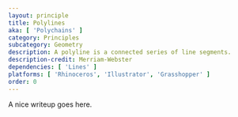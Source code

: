 ```yaml
---
layout: principle
title: Polylines
aka: [ 'Polychains' ]
category: Principles
subcategory: Geometry
description: A polyline is a connected series of line segments.
description-credit: Merriam-Webster
dependencies: [ 'Lines' ]
platforms: [ 'Rhinoceros', 'Illustrator', 'Grasshopper' ]
order: 0
---
```

A nice writeup goes here.